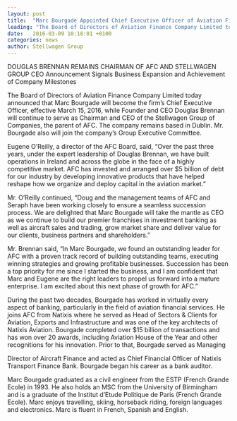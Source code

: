 ```yaml
---
layout: post
title:  "Marc Bourgade Appointed Chief Executive Officer of Aviation Finance Company"
leading: "The Board of Directors of Aviation Finance Company Limited today announced that Marc Bourgade will become the firm’s Chief Executive Officer, effective March 15, 2016, while Founder and CEO Douglas Brennan will continue to serve as Chairman and CEO of the Stellwagen Group of Companies, the parent of AFC. The company remains based in Dublin."
date:   2016-03-09 10:18:01 +0100
categories: news
author: Stellwagen Group
---
```


DOUGLAS BRENNAN REMAINS CHAIRMAN OF AFC AND STELLWAGEN GROUP CEO
Announcement Signals Business Expansion and Achievement of Company Milestones

The Board of Directors of Aviation Finance Company Limited today announced that Marc Bourgade will become the firm’s Chief Executive Officer, effective March 15, 2016, while Founder and CEO Douglas Brennan will continue to serve as Chairman and CEO of the Stellwagen Group of Companies, the parent of AFC. The company remains based in Dublin. Mr. Bourgade also will join the company’s Group Executive Committee.

Eugene O’Reilly, a director of the AFC Board, said, “Over the past three years, under the expert leadership of Douglas Brennan, we have built operations in Ireland and across the globe in the face of a highly competitive market. AFC has invested and arranged over $5 billion of debt for our industry by developing innovative products that have helped reshape how we organize and deploy capital in the aviation market.”

Mr. O’Reilly continued, “Doug and the management teams of AFC and Seraph have been working closely to ensure a seamless succession process. We are delighted that Marc Bourgade will take the mantle as CEO as we continue to build our premier franchises in investment banking as well as aircraft sales and trading, grow market share and deliver value for our clients, business partners and shareholders.”

Mr. Brennan said, “In Marc Bourgade, we found an outstanding leader for AFC with a proven track record of building outstanding teams, executing winning strategies and growing profitable businesses. Succession has been a top priority for me since I started the business, and I am confident that Marc and Eugene are the right leaders to propel us forward into a mature enterprise. I am excited about this next phase of growth for AFC.”

During the past two decades, Bourgade has worked in virtually every aspect of banking, particularly in the field of aviation financial services. He joins AFC from Natixis where he served as Head of Sectors & Clients for Aviation, Exports and Infrastructure and was one of the key architects of Natixis Aviation. Bourgade completed over $15 billion of transactions and has won over 20 awards, including Aviation House of the Year and other recognitions for his innovation. Prior to that, Bourgade served as Managing

Director of Aircraft Finance and acted as Chief Financial Officer of Natixis Transport Finance Bank. Bourgade began his career as a bank auditor.

Marc Bourgade graduated as a civil engineer from the ESTP (French Grande Ecole) in 1993. He also holds an MSC from the University of Birmingham and is a graduate of the Institut d’Etude Politique de Paris (French Grande Ecole). Marc enjoys travelling, skiing, horseback riding, foreign languages and electronics. Marc is fluent in French, Spanish and English.
